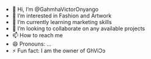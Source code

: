 - 👋 Hi, I’m @GahmhaVictorOnyango
- 👀 I’m interested in Fashion and Artwork
- 🌱 I’m currently learning marketing skills
- 💞️ I’m looking to collaborate on any available projects
- 📫 How to reach me 
- 😄 Pronouns: ...
- ⚡ Fun fact: I am the owner of GhViƆɔ 

<!---
GahmhaVictorOnyango/GahmhaVictorOnyango is a ✨ special ✨ repository because its `README.md` (this file) appears on your GitHub profile.
You can click the Preview link to take a look at your changes.
--->
